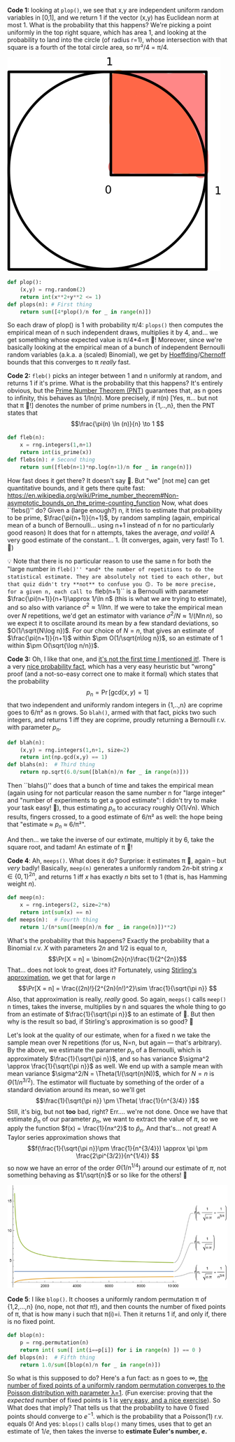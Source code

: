 __Code 1:__ looking at ``plop()``, we see that x,y are independent uniform random variables in [0,1], and we return 1 if the vector (x,y) has Euclidean norm at most 1. What is the probability that this happens? We're picking a point uniformly in the top right square, which has area 1, and looking at the probability to land into the circle (of radius r=1), whose intersection with that square is a fourth of the total circle area, so πr²/4 = π/4.

![png](circle-square-pi.png)


```python
def plop():
    (x,y) = rng.random(2) 
    return int(x**2+y**2 <= 1)
def plops(n): # First thing
    return sum([4*plop()/n for _ in range(n)])
```

So each draw of plop() is 1 with probability π/4: ``plops()`` then computes the empirical mean of n such independent draws, multiplies it by 4, and... we get something whose expected value is π/4*4=π 🥧! Moreover, since we're basically looking at the empirical mean of a bunch of independent Bernoulli random variables (a.k.a. a (scaled) Binomial), we get by [Hoeffding](https://en.wikipedia.org/wiki/Hoeffding%27s_inequality)/[Chernoff](https://en.wikipedia.org/wiki/Chernoff_bound#Sums_of_independent_Bernoulli_random_variables) bounds that this converges to π *really* fast.

__Code 2:__ ``fleb()`` picks an integer between 1 and n uniformly at random, and returns 1 if it's prime. What is the probability that this happens? It's entirely obvious, but the [Prime Number Theorem (PNT)](https://en.wikipedia.org/wiki/Prime_number_theorem) guarantees that, as n goes to infinity, this behaves as 1/ln(n). More precisely, if π(n) [Yes, π... but not that π 🥧!] denotes the number of prime numbers in {1,..,n}, then the PNT states that 
$$\frac{\pi(n) \ln (n)}{n} \to 1
$$

```python
def fleb(n):
    x = rng.integers(1,n+1)
    return int(is_prime(x))
def flebs(n): # Second thing
    return sum([fleb(n+1)*np.log(n+1)/n for _ in range(n)])
```

How fast does it get there? It doesn't say 🤷. But "we" [not me] can get quantitative bounds, and it gets there quite fast: https://en.wikipedia.org/wiki/Prime_number_theorem#Non-asymptotic_bounds_on_the_prime-counting_function
Now, what does ``flebs()'' do? Given a (large enough?) n, it tries to estimate that probability to be prime, $\frac{\pi(n+1)}{n+1}$, by random sampling (again, empirical mean of a bunch of Bernoulli... using n+1 instead of n for no particularly good reason) It does that for n attempts, takes the average, _and voilà!_ A very good estimate of the constant... 1. (It converges, again, very fast! To 1. 🧐)

💡 Note that there is no particular reason to use the same n for both the "large number in ``fleb()'' *and* the number of repetitions to do the statistical estimate. They are absolutely not tied to each other, but that quiz didn't try **not** to confuse you 🙃. To be more precise, for a given n, each call to ``fleb(n+1)`` is a Bernoulli with parameter $\frac{\pi(n+1)}{n+1}\approx 1/\ln n$ (this is what we are trying to estimate), and so also with variance $\sigma^2 \approx 1/ln n$. If we were to take the empirical mean over $N$ repetitions, we'd get an estimator with variance $\sigma^2/N \approx 1/(N\ln n)$, so we expect it to oscillate around its mean by a few standard deviations, so $O(1/\sqrt{N\log n})$. For our choice of $N=n$, that gives an estimate of $\frac{\pi(n+1)}{n+1}$ within $\pm O(1/\sqrt{n\log n})$, so an estimate of $1$ within $\pm O(\sqrt{\log n/n})$.

__Code 3:__ Oh, I like that one, and [it's not the first time I mentioned it!](https://twitter.com/ccanonne_/status/1331534438770020353). There is a very [nice probability fact](https://en.wikipedia.org/wiki/Coprime_integers#Probability_of_coprimality), which has a very easy heuristic but "wrong" proof (and a not-so-easy correct one to make it formal) which states that the probability
$$
p_n = \Pr[ \textrm{gcd}(x,y) = 1 ]
$$
that two independent and uniformly random integers in {1,..,n} are coprime goes to 6/π² as n grows. So ``blah()``, armed with that fact, picks two such integers, and returns 1 iff they are coprime, proudly returning a Bernoulli r.v. with parameter $p_n$.

```python
def blah(n):
    (x,y) = rng.integers(1,n+1, size=2)
    return int(np.gcd(x,y) == 1)
def blahs(n):  # Third thing
    return np.sqrt(6.0/sum([blah(n)/n for _ in range(n)]))
```
Then ``blahs()'' does that a bunch of time and takes the empirical mean (again using for not particular reason the same number n for "large integer" and "number of experiments to get a good estimate": I didn't try to make your task easy! 👀), thus estimating $p_n$ to accuracy roughly O(1/√n). Which results, fingers crossed, to a good estimate of 6/π² as well: the hope being that "estimate ≈ $p_n$ ≈ 6/π²".

And then... we take the inverse of our extimate, multiply it by 6, take the square root, and tadam! An estimate of π 🥧!

__Code 4__: Ah, ``meeps()``. What does it do? Surprise: it estimates π 🥧, again – but *very* badly! Basically, ``meep(n)`` generates a uniformly random $2n$-bit string $x\in\{0,1\}^{2n}$, and returns 1 iff $x$ has exactly $n$ bits set to $1$ (that is, has Hamming weight $n$).


```python
def meep(n):
    x = rng.integers(2, size=2*n)
    return int(sum(x) == n)
def meeps(n):  # Fourth thing
    return 1/(n*sum([meep(n)/n for _ in range(n)])**2)
```

What's the probability that this happens? Exactly the probability that a Binomial r.v. $X$ with parameters $2n$ and $1/2$ is equal to $n$,
$$\Pr[X = n] = \binom{2n}{n}\frac{1}{2^{2n}}$$
That... does not look to great, does it? Fortunately, using [Stirling's approximation](https://en.wikipedia.org/wiki/Stirling%27s_approximation), we get that for large $n$
$$\Pr[X = n]  = \frac{(2n)!}{2^{2n}(n!)^2}\sim \frac{1}{\sqrt{\pi n}}
$$
Also, that approximation is really, *really* good. So again, ``meeps()`` calls ``meep()`` n times, takes the inverse, multiplies by n and squares the whole thing to go from an estimate of $\frac{1}{\sqrt{\pi n}}$ to an estimate of 🥧. But then why is the result so bad, if Stirling's approximation is so good? 🤔

Let's look at the quality of our estimate, when for a fixed n we take the sample mean over N repetitions (for us, N=n, but again — that's arbitrary). By the above, we estimate the parameter $p_n$ of a Bernoulli, which is approximately $\frac{1}{\sqrt{\pi n}}$, and so has variance $\sigma^2 \approx \frac{1}{\sqrt{\pi n}}$ as well. We end up with a sample mean with mean variance $\sigma^2/N = \Theta(1/(\sqrt{n}N))$, which for $N=n$ is $\Theta(1/n^{3/2})$. The estimator will fluctuate by something of the order of a standard deviation around its mean, so we'll get
$$\frac{1}{\sqrt{\pi n}} \pm \Theta( \frac{1}{n^{3/4}} )$$
Still, it's big, but not **too** bad, right? Err.... we're not done. Once we have that estimate $\hat{p}_n$ of our parameter $p_n$, we want to extract the value of $\pi$, so we apply the function $f(x) = \frac{1}{nx^2}$ to $\hat{p}_n$. And that's... not great! A Taylor series approximation shows that
$$f(\frac{1}{\sqrt{\pi n}}\pm \frac{1}{n^{3/4}}) \approx \pi \pm \frac{2\pi^{3/2}}{n^{1/4}} $$
so now we have an error of the order $\Theta(1/n^{1/4})$ around our estimate of $\pi$, not something behaving as $1/\sqrt{n}$ or so like for the others! 😬

![png](bad-approx-pi-stirling.png)

__Code 5__: I like ``blop()``. It chooses a uniformly random permutation π of {1,2,...,n} (no, nope, not *that* π!), and then counts the number of fixed points of π, that is how many i such that π(i)=i. Then it returns 1 if, and only if, there is no fixed point.

```python
def blop(n):
    p = rng.permutation(n)
    return int( sum([ int(i==p[i]) for i in range(n) ]) == 0 )
def blops(n):  # Fifth thing
    return 1.0/sum([blop(n)/n for _ in range(n)])
```
So what is this supposed to do? Here's a fun fact: as n goes to ∞, [the number of fixed points of a uniformly random permutation converges to the Poisson distribution with parameter λ=1](https://math.stackexchange.com/questions/140751/random-permutation-poisson-proof). (Fun exercise: proving that the *expected* number of fixed points is 1 is [very easy, and a nice exercise](https://math.stackexchange.com/a/3985571/75808)). So What does that imply? That tells us that the probability to have 0 fixed points should converge to $e^{-1}$. which is the probability that a Poisson(1) r.v. equals 0! And yes: ``blops()`` calls ``blop()`` many times, uses that to get an estimate of $1/e$, then takes the inverse to **estimate Euler's number, $e$.**
